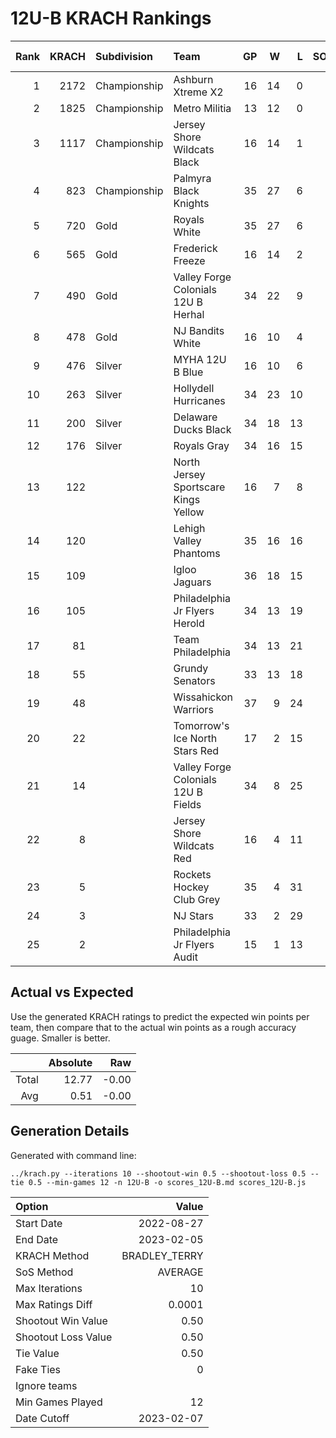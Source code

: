 # 12U-B KRACH Rankings
Rank|KRACH|Subdivision|Team|GP|W|L|SOW|SOL|T|SoS|Exp Wins|Win Diff
---:|---:|:---|:---|---:|---:|---:|---:|---:|---:|---:|---:|---:
1|2172|Championship|Ashburn Xtreme X2|16|14|0|1|1|0|408|13.7|-1.3
2|1825|Championship|Metro Militia|13|12|0|0|1|0|293|11.5|-1.0
3|1117|Championship|Jersey Shore Wildcats Black|16|14|1|1|0|0|334|13.7|-0.8
4|823|Championship|Palmyra Black Knights|35|27|6|1|1|0|381|26.9|-1.1
5|720|Gold|Royals White|35|27|6|0|2|0|336|27.0|-1.0
6|565|Gold|Frederick Freeze|16|14|2|0|0|0|107|14.0|-0.0
7|490|Gold|Valley Forge Colonials 12U B Herhal|34|22|9|1|2|0|422|23.0|-0.5
8|478|Gold|NJ Bandits White|16|10|4|1|1|0|421|10.7|-0.3
9|476|Silver|MYHA 12U B Blue|16|10|6|0|0|0|445|9.8|-0.2
10|263|Silver|Hollydell Hurricanes|34|23|10|1|0|0|303|24.0|0.5
11|200|Silver|Delaware Ducks Black|34|18|13|2|1|0|323|19.8|0.3
12|176|Silver|Royals Gray|34|16|15|1|2|0|364|17.7|0.2
13|122||North Jersey Sportscare Kings Yellow|16|7|8|1|0|0|517|7.5|-0.0
14|120||Lehigh Valley Phantoms|35|16|16|2|1|0|254|18.0|0.5
15|109||Igloo Jaguars|36|18|15|2|1|0|190|20.3|0.8
16|105||Philadelphia Jr Flyers Herold|34|13|19|1|1|0|309|14.2|0.2
17|81||Team Philadelphia|34|13|21|0|0|0|337|13.5|0.5
18|55||Grundy Senators|33|13|18|0|2|0|287|14.8|0.8
19|48||Wissahickon Warriors|37|9|24|2|2|0|322|11.4|0.4
20|22||Tomorrow's Ice North Stars Red|17|2|15|0|0|0|520|2.0|0.0
21|14||Valley Forge Colonials 12U B Fields|34|8|25|1|0|0|202|9.3|0.8
22|8||Jersey Shore Wildcats Red|16|4|11|0|1|0|315|5.1|0.6
23|5||Rockets Hockey Club Grey|35|4|31|0|0|0|341|4.3|0.3
24|3||NJ Stars|33|2|29|2|0|0|252|3.3|0.3
25|2||Philadelphia Jr Flyers Audit|15|1|13|0|1|0|104|1.7|0.2

## Actual vs Expected
Use the generated KRACH ratings to predict the expected win points per team, then compare that to the actual win points as a rough accuracy guage. Smaller is better.

||Absolute|Raw
|---:|---:|---:
|Total|12.77|-0.00
|Avg|0.51|-0.00

## Generation Details

Generated with command line:
```
../krach.py --iterations 10 --shootout-win 0.5 --shootout-loss 0.5 --tie 0.5 --min-games 12 -n 12U-B -o scores_12U-B.md scores_12U-B.js
```

| Option | Value |
| :----- | ----: |
| Start Date | 2022-08-27 |
| End Date | 2023-02-05 |
| KRACH Method | BRADLEY_TERRY |
| SoS Method | AVERAGE |
| Max Iterations | 10 |
| Max Ratings Diff | 0.0001 |
| Shootout Win Value | 0.50 |
| Shootout Loss Value | 0.50 |
| Tie Value | 0.50 |
| Fake Ties | 0 |
| Ignore teams |  |
| Min Games Played | 12 |
| Date Cutoff | 2023-02-07 |

